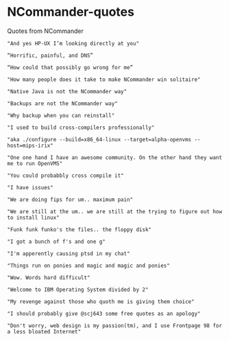 # NCommander-quotes
Quotes from NCommander

`"And yes HP-UX I’m looking directly at you"`

`“Horrific, painful, and DNS”`

`“How could that possibly go wrong for me”`

`"How many people does it take to make NCommander win solitaire"`

`"Native Java is not the NCommander way"`

`"Backups are not the NCommander way"`

`"Why backup when you can reinstall"`

`"I used to build cross-compilers professionally"`

`"aka ./configure --build=x86_64-linux --target=alpha-openvms --host=mips-irix"`

`"One one hand I have an awesome community. On the other hand they want me to run OpenVMS"`

`"You could probabbly cross compile it"`

`"I have issues"`

`"We are doing fips for um.. maximum pain"`

`"We are still at the um.. we are still at the trying to figure out how to install linux"`

`"Funk funk funko's the files.. the floppy disk"`

`"I got a bunch of f's and one g"`

`"I'm apperently causing ptsd in my chat"`

`"Things run on ponies and magic and magic and ponies"`

`"Wow. Words hard difficult"`

`"Welcome to IBM Operating System divided by 2"`

`"My revenge against those who quoth me is giving them choice"`

`"I should probably give @scj643 some free quotes as an apology"`

`"Don't worry, web design is my passion(tm), and I use Frontpage 98 for a less bloated Internet"`
